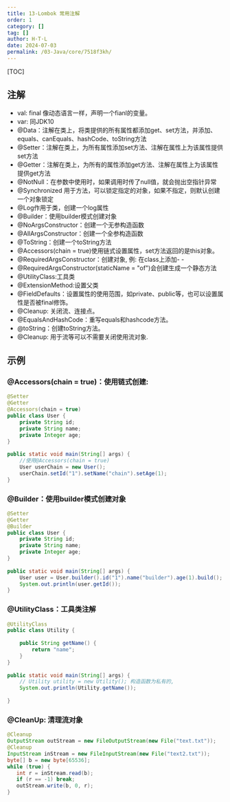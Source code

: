```yaml
---
title: 13-Lombok 常用注解
order: 1
category: []
tag: []
author: H·T·L
date: 2024-07-03
permalink: /03-Java/core/7518f3kh/
---
```


[TOC]

## 注解

- val: final 像动态语言一样，声明一个fianl的变量。
- var: 同JDK10
- @Data：注解在类上，将类提供的所有属性都添加get、set方法，并添加、equals、canEquals、hashCode、toString方法
- @Setter：注解在类上，为所有属性添加set方法、注解在属性上为该属性提供set方法
- @Getter：注解在类上，为所有的属性添加get方法、注解在属性上为该属性提供get方法
- @NotNull：在参数中使用时，如果调用时传了null值，就会抛出空指针异常
- @Synchronized 用于方法，可以锁定指定的对象，如果不指定，则默认创建一个对象锁定
- @Log作用于类，创建一个log属性
- @Builder：使用builder模式创建对象
- @NoArgsConstructor：创建一个无参构造函数
- @AllArgsConstructor：创建一个全参构造函数
- @ToString：创建一个toString方法
- @Accessors(chain = true)使用链式设置属性，set方法返回的是this对象。
- @RequiredArgsConstructor：创建对象, 例: 在class上添加- - 
- @RequiredArgsConstructor(staticName = "of")会创建生成一个静态方法
- @UtilityClass:工具类
- @ExtensionMethod:设置父类
- @FieldDefaults：设置属性的使用范围，如private、public等，也可以设置属性是否被final修饰。
- @Cleanup: 关闭流、连接点。
- @EqualsAndHashCode：重写equals和hashcode方法。
- @toString：创建toString方法。
- @Cleanup: 用于流等可以不需要关闭使用流对象.

## 示例

### @Accessors(chain = true)：使用链式创建:

```java
@Setter
@Getter
@Accessors(chain = true)
public class User {
    private String id;
    private String name;
    private Integer age;
}
 
public static void main(String[] args) {
    //使用@Accessors(chain = true)
    User userChain = new User();
    userChain.setId("1").setName("chain").setAge(1);
}
```

### @Builder：使用builder模式创建对象

```java
@Setter
@Getter
@Builder
public class User {
    private String id;
    private String name;
    private Integer age;
}
 
public static void main(String[] args) {
    User user = User.builder().id("1").name("builder").age(1).build();
    System.out.println(user.getId());
}
```

### @UtilityClass：工具类注解

```java
@UtilityClass
public class Utility {
 
    public String getName() {
        return "name";
    }
}
 
public static void main(String[] args) {
    // Utility utility = new Utility(); 构造函数为私有的,
    System.out.println(Utility.getName());
 
}
```

### @CleanUp: 清理流对象

```java
@Cleanup
OutputStream outStream = new FileOutputStream(new File("text.txt"));
@Cleanup
InputStream inStream = new FileInputStream(new File("text2.txt"));
byte[] b = new byte[65536];
while (true) {
   int r = inStream.read(b);
   if (r == -1) break;
   outStream.write(b, 0, r); 
}
```

